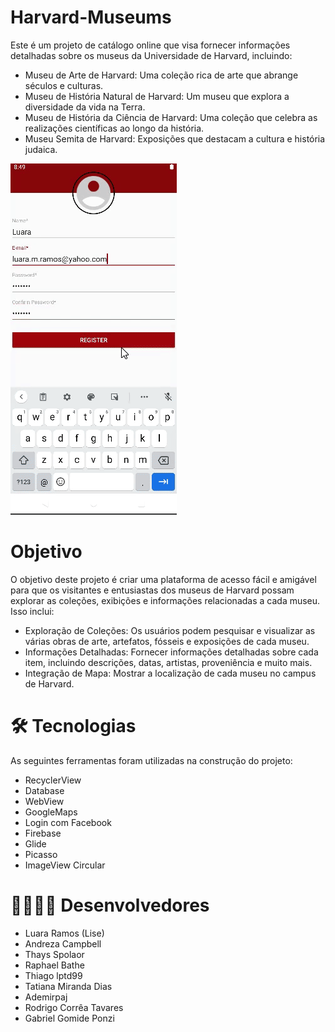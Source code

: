 # Harvard-Museums
Este é um projeto de catálogo online que visa fornecer informações detalhadas sobre os museus da Universidade de Harvard, incluindo:
- Museu de Arte de Harvard: Uma coleção rica de arte que abrange séculos e culturas.
- Museu de História Natural de Harvard: Um museu que explora a diversidade da vida na Terra.
- Museu de História da Ciência de Harvard: Uma coleção que celebra as realizações científicas ao longo da história.
- Museu Semita de Harvard: Exposições que destacam a cultura e história judaica.

<img width= "266px" height="562px" src = "https://github.com/mobile02-2019/Harvard-Museums/blob/master/app/src/main/res/gif/gif_harvard_museums.gif">

# Objetivo
O objetivo deste projeto é criar uma plataforma de acesso fácil e amigável para que os visitantes e entusiastas dos museus de Harvard possam explorar as coleções, exibições e informações relacionadas a cada museu. Isso inclui:

- Exploração de Coleções: Os usuários podem pesquisar e visualizar as várias obras de arte, artefatos, fósseis e exposições de cada museu.
- Informações Detalhadas: Fornecer informações detalhadas sobre cada item, incluindo descrições, datas, artistas, proveniência e muito mais.
- Integração de Mapa: Mostrar a localização de cada museu no campus de Harvard.

# 🛠 Tecnologias
As seguintes ferramentas foram utilizadas na construção do projeto:

- RecyclerView
- Database
- WebView
- GoogleMaps
- Login com Facebook
- Firebase
- Glide
- Picasso
- ImageView Circular

# 👩‍💻👨‍💻 Desenvolvedores
- Luara Ramos (Lise)
- Andreza Campbell
- Thays Spolaor
- Raphael Bathe
- Thiago lptd99
- Tatiana Miranda Dias
- Ademirpaj
- Rodrigo Corrêa Tavares
- Gabriel Gomide Ponzi
